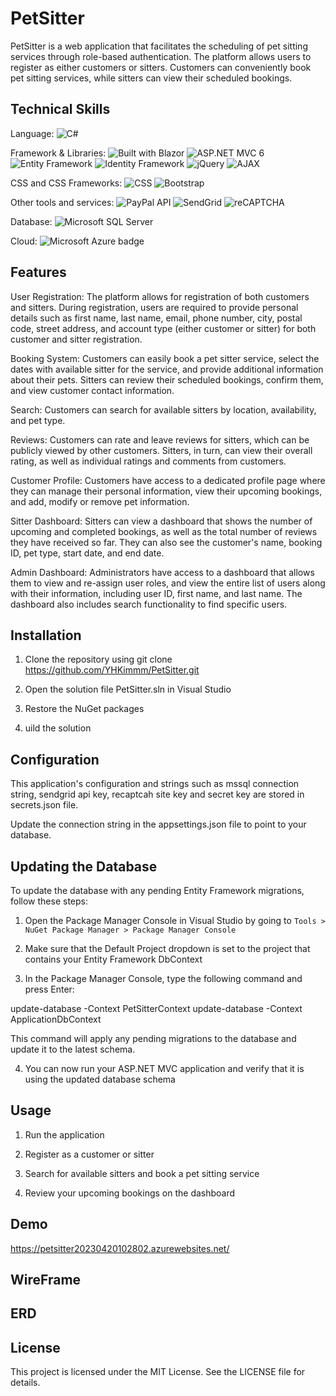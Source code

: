 # PetSitter

PetSitter is a web application that facilitates the scheduling of pet sitting services through role-based authentication. The platform allows users to register as either customers or sitters. Customers can conveniently book pet sitting services, while sitters can view their scheduled bookings.

## Technical Skills

Language:
<img alt="C#" src="https://img.shields.io/badge/Language-C%23-blue">

Framework & Libraries:
<img alt="Built with Blazor" src="https://img.shields.io/badge/Built%20with-Blazor-blueviolet.svg">
<img alt="ASP.NET MVC 6" src="https://img.shields.io/badge/ASP.NET-MVC6-blue">
<img alt="Entity Framework" src="https://img.shields.io/badge/Entity-Framework-green">
<img alt="Identity Framework" src="https://img.shields.io/badge/Framework-Identity-5c2d91">
<img alt="jQuery" src="https://img.shields.io/badge/Library-jQuery-blue?logo=jquery&logoColor=white">
<img alt="AJAX" src="https://img.shields.io/badge/Language-AJAX-4b4b4b">

CSS and CSS Frameworks:
<img alt="CSS" src="https://img.shields.io/badge/Language-CSS-blueviolet">
<img alt="Bootstrap" src="https://img.shields.io/badge/Framework-Bootstrap-563d7c">

Other tools and services:
<img alt="PayPal API" src="https://img.shields.io/badge/API-PayPal-003087">
<img alt="SendGrid" src="https://img.shields.io/badge/Service-SendGrid-00a9e0">
<img alt="reCAPTCHA" src="https://img.shields.io/badge/Security-reCAPTCHA-brightgreen">

Database:
<img alt="Microsoft SQL Server" src="https://img.shields.io/badge/Database-Microsoft%20SQL%20Server-blue?logo=microsoft-sql-server&logoColor=white">

Cloud:
<img src="https://img.shields.io/badge/Microsoft%20Azure-0089D6?logo=microsoft-azure&logoColor=white&style=flat-square" alt="Microsoft Azure badge">

## Features

User Registration: The platform allows for registration of both customers and sitters. During registration, users are required to provide personal details such as first name, last name, email, phone number, city, postal code, street address, and account type (either customer or sitter) for both customer and sitter registration.

Booking System: Customers can easily book a pet sitter service, select the dates with available sitter for the service, and provide additional information about their pets. Sitters can review their scheduled bookings, confirm them, and view customer contact information.

Search: Customers can search for available sitters by location, availability, and pet type.

Reviews: Customers can rate and leave reviews for sitters, which can be publicly viewed by other customers. Sitters, in turn, can view their overall rating, as well as individual ratings and comments from customers.

Customer Profile: Customers have access to a dedicated profile page where they can manage their personal information, view their upcoming bookings, and add, modify or remove pet information.

Sitter Dashboard: Sitters can view a dashboard that shows the number of upcoming and completed bookings, as well as the total number of reviews they have received so far. They can also see the customer's name, booking ID, pet type, start date, and end date.

Admin Dashboard: Administrators have access to a dashboard that allows them to view and re-assign user roles, and view the entire list of users along with their information, including user ID, first name, and last name. The dashboard also includes search functionality to find specific users.

## Installation

1. Clone the repository using git clone https://github.com/YHKimmm/PetSitter.git

2. Open the solution file PetSitter.sln in Visual Studio

3. Restore the NuGet packages

4. uild the solution

## Configuration

This application's configuration and strings such as mssql connection string, sendgrid api key, recaptcah site key and secret key are stored in secrets.json file.

Update the connection string in the appsettings.json file to point to your database.


## Updating the Database

To update the database with any pending Entity Framework migrations, follow these steps:

1. Open the Package Manager Console in Visual Studio by going to `Tools > NuGet Package Manager > Package Manager Console`

2. Make sure that the Default Project dropdown is set to the project that contains your Entity Framework DbContext

3. In the Package Manager Console, type the following command and press Enter:

update-database -Context PetSitterContext
update-database -Context ApplicationDbContext

This command will apply any pending migrations to the database and update it to the latest schema.

4. You can now run your ASP.NET MVC application and verify that it is using the updated database schema

## Usage

1. Run the application

2. Register as a customer or sitter

3. Search for available sitters and book a pet sitting service

4. Review your upcoming bookings on the dashboard

## Demo
https://petsitter20230420102802.azurewebsites.net/

## WireFrame

## ERD



## License

This project is licensed under the MIT License. See the LICENSE file for details.



